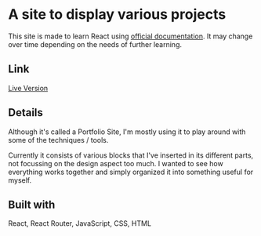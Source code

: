 # A site to display various projects

This site is made to learn React using [official documentation](https://beta.reactjs.org/). It may change over time depending on the needs of further learning.

## Link

[Live Version](https://portfolio-site-dimterion.vercel.app/)

## Details

Although it's called a Portfolio Site, I'm mostly using it to play around with some of the techniques / tools.

Currently it consists of various blocks that I've inserted in its different parts, not focussing on the design aspect too much. I wanted to see how everything works together and simply organized it into something useful for myself.

## Built with

React, React Router, JavaScript, CSS, HTML
